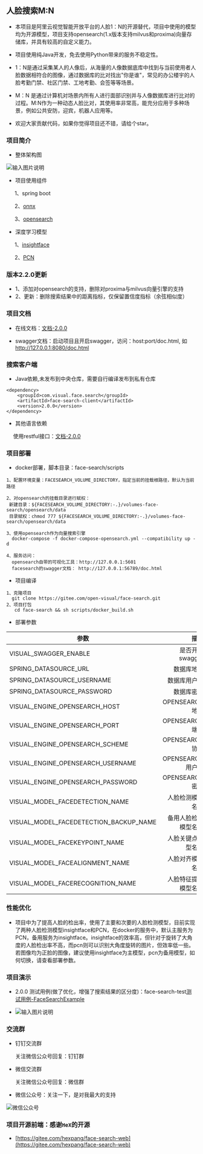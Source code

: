 ## 人脸搜索M:N

* 本项目是阿里云视觉智能开放平台的人脸1：N的开源替代，项目中使用的模型均为开源模型，项目支持opensearch(1.x版本支持milvus和proxima)向量存储库，并具有较高的自定义能力。

* 项目使用纯Java开发，免去使用Python带来的服务不稳定性。

* 1：N是通过采集某人的人像后，从海量的人像数据底库中找到与当前使用者人脸数据相符合的图像，通过数据库的比对找出"你是谁"，常见的办公楼宇的人脸考勤门禁、社区门禁、工地考勤、会签等等场景。

* M：N 是通过计算机对场景内所有人进行面部识别并与人像数据库进行比对的过程。M:N作为一种动态人脸比对，其使用率非常高，能充分应用于多种场景，例如公共安防，迎宾，机器人应用等。

* 欢迎大家贡献代码，如果你觉得项目还不错，请给个star。

### 项目简介

* 整体架构图

 ![输入图片说明](scripts/images/%E4%BA%BA%E8%84%B8%E6%90%9C%E7%B4%A2%E6%B5%81%E7%A8%8B%E5%9B%BE.jpg)

* 项目使用组件

&ensp; &ensp; 1、spring boot

&ensp; &ensp; 2、[onnx](https://github.com/onnx/onnx)

&ensp; &ensp; 3、[opensearch](https://opensearch.org/)

* 深度学习模型

&ensp; &ensp; 1、[insightface](https://github.com/deepinsight/insightface)

&ensp; &ensp; 2、[PCN](https://github.com/Rock-100/FaceKit/tree/master/PCN)

### 版本2.2.0更新

* 1、添加对opensearch的支持，删除对proxima与milvus向量引擎的支持
* 2、更新：删除搜索结果中的距离指标，仅保留置信度指标（余弦相似度）

### 项目文档

* 在线文档：[文档-2.0.0](scripts/docs/2.0.0.md)

* swagger文档：启动项目且开启swagger，访问：host:port/doc.html, 如 http://127.0.0.1:8080/doc.html

### 搜索客户端

* Java依赖,未发布到中央仓库，需要自行编译发布到私有仓库
```
<dependency>
    <groupId>com.visual.face.search</groupId>
    <artifactId>face-search-client</artifactId>
    <version>2.0.0</version>
</dependency>
```
* 其他语言依赖

&ensp; &ensp;使用restful接口：[文档-2.0.0](scripts/docs/2.0.0.md)


### 项目部署

* docker部署，脚本目录：face-search/scripts
```
1、配置环境变量：FACESEARCH_VOLUME_DIRECTORY，指定当前的挂载根路径，默认为当前路径

2、对opensearch的挂载目录进行赋权：
 新建目录：${FACESEARCH_VOLUME_DIRECTORY:-.}/volumes-face-search/opensearch/data
 目录赋权：chmod 777 ${FACESEARCH_VOLUME_DIRECTORY:-.}/volumes-face-search/opensearch/data

3、使用opensearch作为向量搜索引擎
  docker-compose -f docker-compose-opensearch.yml --compatibility up -d

4、服务访问：
  opensearch自带的可视化工具：http://127.0.0.1:5601
  facesearch的swagger文档： http://127.0.0.1:56789/doc.html
```

* 项目编译
```
1、克隆项目
  git clone https://gitee.com/open-visual/face-search.git
2、项目打包
   cd face-search && sh scripts/docker_build.sh
```

* 部署参数

| 参数        | 描述   |  默认值  | 可选值|
| --------   | -----:  | :----:  |--------|
| VISUAL_SWAGGER_ENABLE                      | 是否开启swagger   	|   true      |                                    |
| SPRING_DATASOURCE_URL                      | 数据库地址   		    |             |                                    |
| SPRING_DATASOURCE_USERNAME                 | 数据库用户名    		|   root      |                                    |
| SPRING_DATASOURCE_PASSWORD                 | 数据库密码    		|   root      |                                    |
| VISUAL_ENGINE_OPENSEARCH_HOST              | OPENSEARCH地址   		|             |                                    |
| VISUAL_ENGINE_OPENSEARCH_PORT              | OPENSEARCH端口    	|  9200       |                                    |
| VISUAL_ENGINE_OPENSEARCH_SCHEME            | OPENSEARCH协议    	|  https      |                                    |
| VISUAL_ENGINE_OPENSEARCH_USERNAME          | OPENSEARCH用户名 		|  admin      |                                    |
| VISUAL_ENGINE_OPENSEARCH_PASSWORD          | OPENSEARCH密码   		|  admin    |                                    |
| VISUAL_MODEL_FACEDETECTION_NAME            | 人脸检测模型名称    	|  PcnNetworkFaceDetection    |PcnNetworkFaceDetection，InsightScrfdFaceDetection|
| VISUAL_MODEL_FACEDETECTION_BACKUP_NAME     | 备用人脸检测模型名称    | InsightScrfdFaceDetection  |PcnNetworkFaceDetection，InsightScrfdFaceDetection|
| VISUAL_MODEL_FACEKEYPOINT_NAME             | 人脸关键点模型名称      | InsightCoordFaceKeyPoint  |InsightCoordFaceKeyPoint|
| VISUAL_MODEL_FACEALIGNMENT_NAME            | 人脸对齐模型名称        | Simple106pFaceAlignment  |Simple106pFaceAlignment，Simple005pFaceAlignment|
| VISUAL_MODEL_FACERECOGNITION_NAME          | 人脸特征提取模型名称    | InsightArcFaceRecognition  |InsightArcFaceRecognition|

### 性能优化

* 项目中为了提高人脸的检出率，使用了主要和次要的人脸检测模型，目前实现了两种人脸检测模型insightface和PCN，在docker的服务中，默认主服务为PCN，备用服务为insightface。insightface的效率高，但针对于旋转了大角度的人脸检出率不高，而pcn则可以识别大角度旋转的图片，但效率低一些。若图像均为正脸的图像，建议使用insightface为主模型，pcn为备用模型，如何切换，请查看部署参数。

### 项目演示

* 2.0.0 测试用例(做了优化，增强了搜索结果的区分度)：face-search-test[测试用例-FaceSearchExample](https://gitee.com/open-visual/face-search/blob/master/face-search-test/src/main/java/com/visual/face/search/valid/exps/FaceSearchExample.java)

* ![输入图片说明](scripts/images/validate-2.0.0.jpg)

### 交流群

* 钉钉交流群

    关注微信公众号回复：钉钉群

* 微信交流群

    关注微信公众号回复：微信群

* 微信公众号：关注一下，是对我最大的支持

![微信公众号](scripts/images/%E5%85%AC%E4%BC%97%E5%8F%B7-%E5%BE%AE%E4%BF%A1.jpg)


### 项目开源前端：感谢`HeX`的开源
* [https://gitee.com/hexpang/face-search-web](https://gitee.com/hexpang/face-search-web)